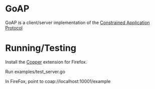 # GoAP

GoAP is a client/server implementation of the [Constrained Application Protocol][RFC7252]

[RFC7252]: http://tools.ietf.org/html/rfc7252

# Running/Testing

Install the [Copper][CuExt] extension for Firefox.

Run examples/test_server.go

In FireFox, point to coap://localhost:10001/example

[CuExt]: https://addons.mozilla.org/en-US/firefox/addon/copper-270430/
